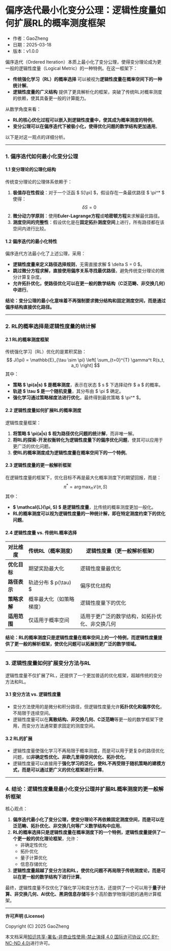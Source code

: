 # **偏序迭代最小化变分公理：逻辑性度量如何扩展RL的概率测度框架**

- 作者：GaoZheng
- 日期：2025-03-18
- 版本：v1.0.0

偏序迭代（Ordered Iteration）本质上最小化了变分公理，使得变分理论成为更一般的逻辑性度量（Logical Metric）的一种特例。在这一框架下：
- **传统强化学习（RL）的概率选择** 可以被视为**逻辑性度量在概率空间下的一种统计解**。
- **逻辑性度量的广义结构** 提供了更具解析化的框架，突破了传统RL对概率测度的依赖，使其具备更一般的计算能力。

从数学角度来看：
- **RL的核心优化过程可以嵌入到逻辑性度量中，使其成为概率测度的特例**。
- **变分公理可以在偏序迭代下被极小化，使得优化问题的数学结构更加通用**。

以下是对这一观点的详细分析。

---

### **1. 偏序迭代如何最小化变分公理**
#### **1.1 变分理论的公理化结构**
传统变分理论的公理体系依赖于：
1. **极值存在性假设**：对于一个泛函 $ S[\pi] $，假设存在一条最优路径 $ \pi^* $ 使得：
   $$
   \delta S = 0
   $$
2. **微分动力学原则**：使用**Euler-Lagrange方程**或**哈密顿方程**来求解最优路径。
3. **测度空间的完整性**：假设优化是在**固定拓扑测度空间**上进行，所有路径都在该空间内进行比较。

#### **1.2 偏序迭代的最小化特性**
偏序迭代方法最小化了上述公理，采用：
- **逻辑性度量来定义路径选择规则**，无需直接求解 $ \delta S = 0 $。
- **跳过微分方程求解，直接使用偏序关系寻找最优路径**，避免传统变分理论的微分计算复杂度。
- **允许拓扑优化，使路径优化可以在更一般的数学结构（C泛范畴、非交换几何）中进行**。

**结论：变分公理的最小化意味着不再强制要求微分结构和固定测度空间，而是通过偏序结构直接优化路径。**

---

### **2. RL的概率选择是逻辑性度量的统计解**
#### **2.1 RL的概率测度框架**
传统强化学习（RL）优化的是累积奖励：
$$
J(\pi) = \mathbb{E}_{\tau \sim \pi} \left[ \sum_{t=0}^{T} \gamma^t R(s_t, a_t) \right]
$$
其中：
- **策略 $ \pi(a|s) $ 是概率测度**，表示在状态 $ s $ 下选择动作 $ a $ 的概率。
- **轨迹 $ \tau $ 是一个随机变量**，其分布由 $ \pi $ 确定。
- **强化学习通过策略梯度法进行优化**，最终得到最优策略 $ \pi^* $。

#### **2.2 逻辑性度量如何扩展RL的概率测度**
逻辑性度量框架：
1. **将策略 $ \pi(a|s) $ 视为路径优化问题的统计解**，而非唯一解。
2. **将RL的探索-开发权衡转化为逻辑性度量下的偏序优化问题**，使其可以应用于更广泛的优化问题。
3. **使RL的概率测度成为逻辑性度量在概率空间下的一个特例**。

#### **2.3 逻辑性度量的更一般解析框架**
在逻辑性度量的框架下，优化目标不再是最大化概率测度下的期望回报，而是：
$$
\pi^* = \arg\max_{\pi} \mathcal{L}(\pi, S)
$$
其中：
- **$ \mathcal{L}(\pi, S) $ 是逻辑性度量**，比传统的概率测度更加一般化。
- **RL的概率测度可以视为逻辑性度量的一种统计解，即在特定测度约束下的优化问题**。

#### **2.4 逻辑性度量 vs. 传统RL概率选择**
| **对比维度** | **传统RL（概率测度）** | **逻辑性度量（更一般解析框架）** |
|-------------|----------------|----------------|
| **优化目标** | 期望奖励最大化 | 逻辑性度量最优化 |
| **路径表示** | 轨迹分布 $ p(\tau) $ | 偏序优化结构 |
| **策略求解** | 概率最大化（如策略梯度） | 逻辑性度量下的优化 |
| **适用范围** | 仅适用于概率空间 | 适用于更广泛的数学结构，如拓扑优化、非交换几何 |

**结论：RL的概率测度只是逻辑性度量在概率空间上的一个特例，而逻辑性度量提供了更一般的解析框架，使优化问题可以拓展到更广泛的数学领域。**

---

### **3. 逻辑性度量如何扩展变分方法与RL**
逻辑性度量不仅扩展了RL，还提供了一个更加普适的优化框架，超越传统的变分方法和RL。

#### **3.1 变分方法 vs. 逻辑性度量**
- 变分方法使用的是微分和积分路径，但逻辑性度量允许**拓扑优化和偏序优化**，不局限于连续空间。
- 逻辑性度量可以在**离散结构、非交换几何、C泛范畴**等更一般的数学框架下使用，而变分方法通常要求固定的测度空间。

#### **3.2 RL的扩展**
- 逻辑性度量使强化学习不再局限于概率测度，而是可以用于更复杂的路径优化问题，如**非确定性优化、非欧几里得空间优化、拓扑优化**。
- 逻辑性度量可以直接用于**强化学习的泛化，使RL不再受限于随机策略的建模方式，而是可以通过更广义的优化框架进行计算**。

---

### **4. 结论：逻辑性度量是最小化变分公理并扩展RL概率测度的更一般解析框架**
核心观点：
1. **偏序迭代最小化了变分公理，使变分理论不再依赖固定测度空间，而是可以在泛范畴、拓扑优化、非交换几何等广义数学结构中应用**。
2. **RL的概率选择只是逻辑性度量在概率测度下的一个特例，逻辑性度量提供了一个更一般的优化理论框架**，允许：
   - 非确定性优化
   - 拓扑优化
   - 量子计算优化
   - 信息存储优化
3. **逻辑性度量超越了变分方法和RL，使优化问题不再局限于传统测度论，而是可以在更一般的数学结构下进行计算**。

最终，逻辑性度量不仅优化了强化学习和变分方法，还提供了一个可以用于**量子计算、非交换几何、AI优化、黑洞信息存储**等多个高阶数学物理问题的通用计算框架。

---

**许可声明 (License)**

Copyright (C) 2025 GaoZheng 

本文档采用[知识共享-署名-非商业性使用-禁止演绎 4.0 国际许可协议 (CC BY-NC-ND 4.0)](https://creativecommons.org/licenses/by-nc-nd/4.0/deed.zh-Hans)进行许可。
